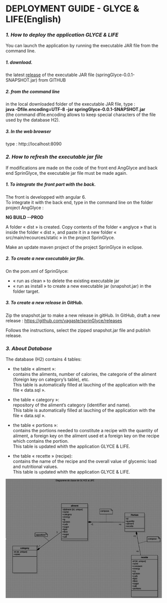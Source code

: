 # DEPLOYMENT GUIDE - GLYCE & LIFE(English)

### *1. How to deploy the application GLYCE & LIFE*    

You can launch the application by running the executable JAR file from the command line.

##### *1. download.*    
the latest [release](https://github.com/vagaste/sprinGlyce/releases/tag/v2.0) of the executable JAR file (springGlyce-0.0.1-SNAPSHOT.jar) from GITHUB

##### *2. from the command line*    
in the local downloaded folder of the executable JAR file, type :    
**java -Dfile.encoding=UTF-8 -jar springGlyce-0.0.1-SNAPSHOT.jar**    
(the command dfile.encoding allows to keep special characters of the file used by the database H2).

##### *3. In the web browser*    
type : http://localhost:8090    

### *2. How to refresh the executable jar file*

If modifications are made on the code of the front end AngGlyce and back end SprinGlyce, the executable jar file must be made again.

##### *1. To integrate the front part with the back.*

The front is developped with angular 6.    
To integrate it with the back end, type in the command line on the folder project AngGlyce :

**NG BUILD --PROD**

A folder « dist » is created.
Copy contents of the folder « anglyce » that is inside the folder « dist »,
 and paste it in a new folder « src/main/recources/static » in the project SprinGlyce.

Make an update maven project of the project SprinGlyce in eclipse.

##### *2. To create a new executable jar file.*

On the pom.xml of SprinGlyce:

- « run as clean » to delete the existing executable jar    
- « run as install » to create a new executable jar (snapshot.jar) in the folder target.    

##### *3. To create a new release in GitHub.*

Zip the snapshot.jar to make a new release in gitHub.
In GitHub, draft a new release : https://github.com/vagaste/sprinGlyce/releases

Follows the instructions, select the zipped snapshot.jar file and publish release.

### *3. About Database*

The database (H2) contains 4 tables:    

- the table « aliment »:    
contains the aliments, number of calories, the categorie of the aliment (foreign key on category’s table), etc.    
This table is automatically filled at lauching of the application with the file « data.sql ».

- the table « category »:    
repository of the aliment’s category (identifier and name).    
This table is automatically filled at lauching of the application with the file « data.sql ».

- the table « portions »:    
contains the portions needed to constitute a recipe with the quantity of aliment, a foreign key on the aliment used et a foreign key on the recipe which contains the portion.    
This table is updated whith the application GLYCE & LIFE.

- the table « recette » (recipe):    
contains the name of the recipe and the overall value of glycemic load and nutritional values.    
This table is updated whith the application GLYCE & LIFE.

![CLASS DIAGRAM](/guide_src/diagram.JPG)
